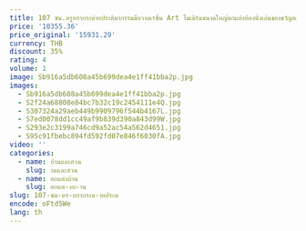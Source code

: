 ```yaml
---
title: 107 ซม.หรูหรากระต่ายประติมากรรมมือวาดเรซิ่น Art โมเดิร์นขนาดใหญ่ตกแต่งห้องนั่งเล่นของขวัญตกแต่งบ้านใหม่
price: '10355.36'
price_original: '15931.29'
currency: THB
discount: 35%
rating: 4
volume: 1
image: Sb916a5db608a45b699dea4e1ff41bba2p.jpg
images:
  - Sb916a5db608a45b699dea4e1ff41bba2p.jpg
  - S2f24a68808e84bc7b32c19c2454111e4Q.jpg
  - S307324a29aeb449b9909796f544b4167L.jpg
  - S7ed0078dd1cc49af9b839d390a843d99W.jpg
  - S293e2c3199a746cd9a52ac54a562d4651.jpg
  - S95c91fbebc894fd592fd07e846f6030fA.jpg
video: ''
categories:
  - name: บ้านและสวน
    slug: านและสวน
  - name: ตกแต่งบ้าน
    slug: ตกแต-งบ-าน
slug: 107-ซม-หร-หรากระต-ายประต
encode: oFtd5We
lang: th
---
```

  